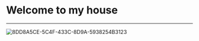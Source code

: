 # Welcome to my house
-----------------------
![8DD8A5CE-5C4F-433C-8D9A-5938254B3123](https://github.com/876N/SuperBooAlpha/assets/133999409/f6a34211-8d36-4c7c-8b53-c0104e21088a)


